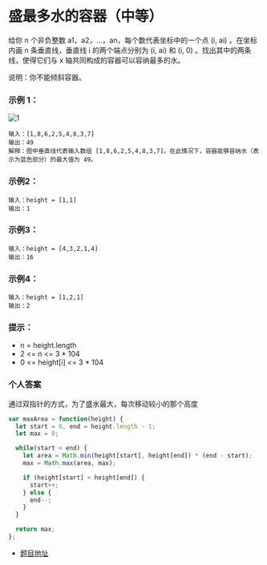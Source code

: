 # 盛最多水的容器（中等）

给你 n 个非负整数 a1，a2，...，an，每个数代表坐标中的一个点 (i, ai) 。在坐标内画 n 条垂直线，垂直线 i 的两个端点分别为 (i, ai) 和 (i, 0) 。找出其中的两条线，使得它们与 x 轴共同构成的容器可以容纳最多的水。

说明：你不能倾斜容器。

### 示例 1：

![1](https://aliyun-lc-upload.oss-cn-hangzhou.aliyuncs.com/aliyun-lc-upload/uploads/2018/07/25/question_11.jpg)

```
输入：[1,8,6,2,5,4,8,3,7]
输出：49 
解释：图中垂直线代表输入数组 [1,8,6,2,5,4,8,3,7]。在此情况下，容器能够容纳水（表示为蓝色部分）的最大值为 49。
```

### 示例2：

```
输入：height = [1,1]
输出：1
```

### 示例3：

```
输入：height = [4,3,2,1,4]
输出：16
```

### 示例4：

```
输入：height = [1,2,1]
输出：2
```

### 提示：

* n = height.length
* 2 <= n <= 3 * 104
* 0 <= height[i] <= 3 * 104

### 个人答案

通过双指针的方式，为了盛水最大，每次移动较小的那个高度

```js
var maxArea = function(height) {
  let start = 0, end = height.length - 1;
  let max = 0;

  while(start < end) {
    let area = Math.min(height[start], height[end]) * (end - start);
    max = Math.max(area, max);

    if (height[start] < height[end]) {
      start++;
    } else {
      end--;
    }
  }

  return max;
};
```

* [题目地址](https://leetcode-cn.com/problems/container-with-most-water/)

